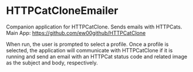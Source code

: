 # HTTPCatCloneEmailer
Companion application for HTTPCatClone. Sends emails with HTTPCats. Main App: https://github.com/ew00github/HTTPCatClone

When run, the user is prompted to select a profile. Once a profile is selected, the application will communicate with HTTPCatClone if it is running and send an email with an HTTPCat status code and related image
as the subject and body, respectively.
